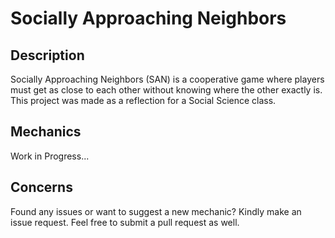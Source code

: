 # Socially Approaching Neighbors

## Description
Socially Approaching Neighbors (SAN) is a cooperative game where players must get as close to each other without knowing where the other exactly is. This project was made as a reflection for a Social Science class.

## Mechanics
Work in Progress...


## Concerns
Found any issues or want to suggest a new mechanic? Kindly make an issue request. Feel free to submit a pull request as well.
